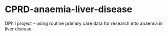 # CPRD-anaemia-liver-disease
DPhil project - using routine primary care data for research into anaemia in liver disease.
